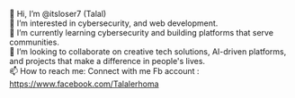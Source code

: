 👋 Hi, I’m @itsloser7 (Talal)  
👀 I’m interested in cybersecurity,  and web development.  
🌱 I’m currently learning cybersecurity and building platforms that serve communities.  
💞️ I’m looking to collaborate on creative tech solutions, AI-driven platforms, and projects that make a difference in people's lives.  
📫 How to reach me: Connect with me Fb account : https://www.facebook.com/Talalerhoma

<!---
itsloser7/itsloser7 is a ✨ special ✨ repository because its `README.md` (this file) appears on your GitHub profile.
You can click the Preview link to take a look at your changes.
--->
